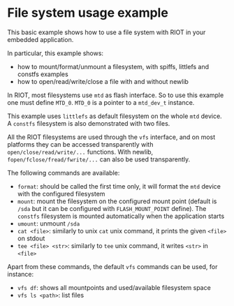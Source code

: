 # File system usage example

This basic example shows how to use a file system with RIOT in your embedded
application.

In particular, this example shows:

- how to mount/format/unmount a filesystem, with spiffs, littlefs and constfs
  examples
- how to open/read/write/close a file with and without newlib

In RIOT, most filesystems use `mtd` as flash interface. So to use this example
one must define `MTD_0`. `MTD_0` is a pointer to a `mtd_dev_t` instance.

This example uses `littlefs` as default filesystem on the whole `mtd` device.
A `constfs` filesystem is also demonstrated with two files.

All the RIOT filesystems are used through the `vfs` interface, and on most
platforms they can be accessed transparently with `open/close/read/write/...`
functions.
With newlib, `fopen/fclose/fread/fwrite/...` can also be used transparently.

The following commands are available:

- `format`: should be called the first time only, it will format the `mtd`
  device with the configured filesystem
- `mount`: mount the filesystem on the configured mount point (default is
  `/sda` but it can be configured with `FLASH_MOUNT_POINT` define). The
  `constfs` filesystem is mounted automatically when the application starts
- `umount`: unmount `/sda`
- `cat <file>`: similarly to unix `cat` unix command, it prints the given
  `<file>` on stdout
- `tee <file> <str>`: similarly to `tee` unix command, it writes `<str>` in
  `<file>`

Apart from these commands, the default `vfs` commands can be used, for instance:

- `vfs df`: shows all mountpoints and used/available filesystem space
- `vfs ls <path>`: list files
